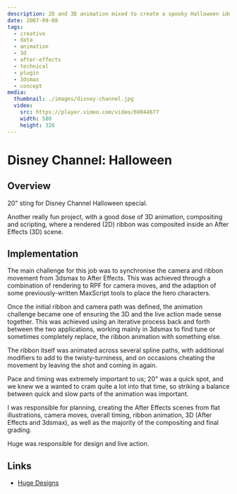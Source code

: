 ```yaml
---
description: 2D and 3D animation mixed to create a spooky Halloween ident
date: 2007-09-08
tags:
  - creative
  - data
  - animation
  - 3d
  - after-effects
  - technical
  - plugin
  - 3dsmax
  - concept
media:
  thumbnail: ./images/disney-channel.jpg
  video:
    src: https://player.vimeo.com/video/69044677
    width: 580
    height: 326
---
```


# Disney Channel: Halloween

## Overview

20" sting for Disney Channel Halloween special.

Another really fun project, with a good dose of 3D animation, compositing and scripting, where a rendered (2D) ribbon was composited inside an After Effects (3D) scene.

## Implementation

The main challenge for this job was to synchronise the camera and ribbon movement from 3dsmax to After Effects. This was achieved through a combination of rendering to RPF for camera moves, and the adaption of some previously-written MaxScript tools to place the hero characters.

Once the initial ribbon and camera path was defined, the animation challenge became one of ensuring the 3D and the live action made sense together. This was achieved using an iterative process back and forth between the two applications, working mainly in 3dsmax to find tune or sometimes completely replace, the ribbon animation with something else.

The ribbon itself was animated across several spline paths, with additional modifiers to add to the twisty-turniness, and on occasions cheating the movement by leaving the shot and coming in again.

Pace and timing was extremely important to us; 20" was a quick spot, and we knew we a wanted to cram quite a lot into that time, so striking a balance between quick and slow parts of the animation was important.

I was responsible for planning, creating the After Effects scenes from flat illustrations, camera moves, overall timing, ribbon animation, 3D (After Effects and 3dsmax), as well as the majority of the compositing and final grading.

Huge was responsible for design and live action.

## Links

- [Huge Designs](hugedesigns.co.uk)
